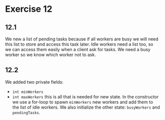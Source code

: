 # Exercise 12

## 12.1
We new a list of pending tasks because if all workers are busy we will need this list to store and access this task later.
Idle workers need a list too, so we can access them easily when a client ask for tasks.
We need a busy worker so we know which worker not to ask.


## 12.2
We added two private fields:
- `int minWorkers`
- `int maxWorkers`
this is all that is needed for new state.
In the constructor we use a for-loop to spawn `minWorkers`
new workers and add them to the list of idle workers. We also initialize the other state: `busyWorkers` and `pendingTasks`.